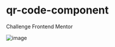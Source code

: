 # qr-code-component
 Challenge Frontend Mentor

![image](https://user-images.githubusercontent.com/90724851/152107976-5ec01608-eef9-45a2-82a8-806c64d25581.png)

